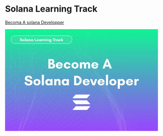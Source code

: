 
# Solana Learning Track

[Becoma A solana Developper](https://calyptus.co/learn-solana/)

![](2024-02-10-08-52-46.png)